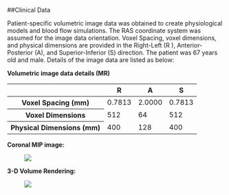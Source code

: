 ##Clinical Data 

Patient-specific volumetric image data was obtained to create physiological models and blood flow simulations. The RAS coordinate system was assumed for the image data orientation. Voxel Spacing, voxel dimensions, and physical dimensions are provided in the Right-Left (R ), Anterior-Posterior (A), and Superior-Inferior (S) direction. The patient was 67 years old and male. Details of the image data are listed as below:

**Volumetric image data details (MR)**
<table class="table table-bordered">
<thead>
<tr>
  <th></th>
  <th>R</th>
  <th>A</th>
  <th>S</th>
</tr>
</thead>
<tr>
  <th>Voxel Spacing (mm)</th>
  <td>0.7813</td>
  <td>2.0000</td>
  <td>0.7813</td>
</tr>
<tr>
  <th>Voxel Dimensions</th>
  <td>512</td>
  <td>64</td>
  <td>512</td>
</tr>
<tr>
  <th>Physical Dimensions (mm)</th>
  <td>400</td>
  <td>128</td>
  <td>400</td>
</tr>
</table>

**Coronal MIP image:**

<figure>
  <img class="svImg svImgMd" src="clinical/aortofemoral1/imgs/mip.jpg"> 
  <figcaption class="svCaption" ></figcaption>
</figure>

**3-D Volume Rendering:**

<figure>
  <img class="svImg svImgMd" src="clinical/aortofemoral1/imgs/rendering.jpg"> 
  <figcaption class="svCaption" ></figcaption>
</figure>

